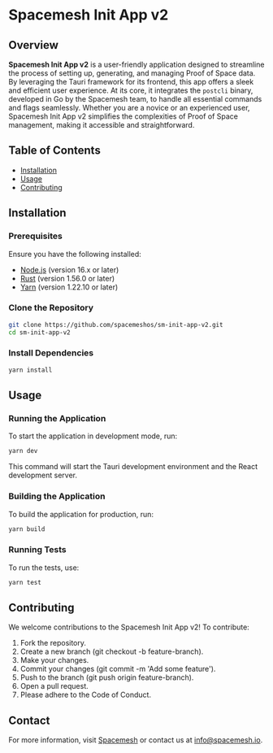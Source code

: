 # Spacemesh Init App v2

## Overview

**Spacemesh Init App v2** is a user-friendly application designed to streamline the process of setting up, generating, and managing Proof of Space data\. By leveraging the Tauri framework for its frontend, this app offers a sleek and efficient user experience. At its core, it integrates the `postcli` binary, developed in Go by the Spacemesh team, to handle all essential commands and flags seamlessly. Whether you are a novice or an experienced user, Spacemesh Init App v2 simplifies the complexities of Proof of Space management, making it accessible and straightforward.

## Table of Contents

- [Installation](#installation)
- [Usage](#usage)
- [Contributing](#contributing)

## Installation

### Prerequisites

Ensure you have the following installed:

- [Node.js](https://nodejs.org/) (version 16.x or later)
- [Rust](https://www.rust-lang.org/tools/install) (version 1.56.0 or later)
- [Yarn](https://classic.yarnpkg.com/en/docs/install) (version 1.22.10 or later)

### Clone the Repository

```sh
git clone https://github.com/spacemeshos/sm-init-app-v2.git
cd sm-init-app-v2
```

### Install Dependencies

```sh
yarn install
```

## Usage

### Running the Application

To start the application in development mode, run:

```sh
yarn dev
```

This command will start the Tauri development environment and the React development server.

### Building the Application

To build the application for production, run:

```sh
yarn build
```

### Running Tests

To run the tests, use:

```sh
yarn test
```

## Contributing

We welcome contributions to the Spacemesh Init App v2! To contribute:

1. Fork the repository.
2. Create a new branch (git checkout -b feature-branch).
3. Make your changes.
4. Commit your changes (git commit -m 'Add some feature').
5. Push to the branch (git push origin feature-branch).
6. Open a pull request.
7. Please adhere to the Code of Conduct.

## Contact

For more information, visit [Spacemesh](https://spacemesh.io/) or contact us at [info@spacemesh.io]().
